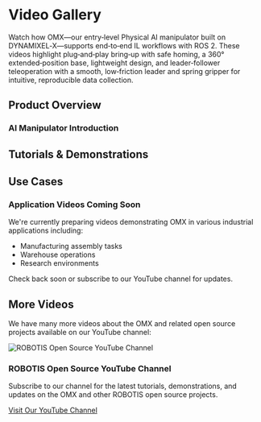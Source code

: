 # Video Gallery

Watch how OMX—our entry‑level Physical AI manipulator built on DYNAMIXEL‑X—supports end‑to‑end IL workflows with ROS 2. These videos highlight plug‑and‑play bring‑up with safe homing, a 360° extended‑position base, lightweight design, and leader‑follower teleoperation with a smooth, low‑friction leader and spring gripper for intuitive, reproducible data collection.
## Product Overview

### AI Manipulator Introduction
<YouTube videoId="hJpc__-FVgQ" />
 
## Tutorials & Demonstrations
<YouTube videoId="uxiOghvNLTs" />

## Use Cases

<div class="coming-soon">
  <div class="coming-soon-content">
    <h3>Application Videos Coming Soon</h3>
    <p>We're currently preparing videos demonstrating OMX in various industrial applications including:</p>
    <ul>
      <li>Manufacturing assembly tasks</li>
      <li>Warehouse operations</li>
      <li>Research environments</li>
    </ul>
    <p>Check back soon or subscribe to our YouTube channel for updates.</p>
  </div>
</div>

## More Videos

We have many more videos about the OMX and related open source projects available on our YouTube channel:

<div class="youtube-channel">
  <div class="channel-info">
    <img src="/logo_youtube_channel.jpg" alt="ROBOTIS Open Source YouTube Channel" class="channel-logo">
    <div class="channel-text">
      <h3>ROBOTIS Open Source YouTube Channel</h3>
      <p>Subscribe to our channel for the latest tutorials, demonstrations, and updates on the OMX and other ROBOTIS open source projects.</p>
    </div>
  </div>

  <a href="https://www.youtube.com/@ROBOTISOpenSourceTeam" target="_blank" class="channel-button">
    Visit Our YouTube Channel
  </a>
</div>
